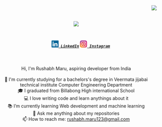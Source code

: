 <!--
**RushabhM03/RushabhM03** is a ✨ _special_ ✨ repository because its `README.md` (this file) appears on your GitHub profile.

Here are some ideas to get you started:

- 🔭 I’m currently working on ...
- 🌱 I’m currently learning ...
- 👯 I’m looking to collaborate on ...
- 🤔 I’m looking for help with ...
- 💬 Ask me about ...
- 📫 How to reach me: ...
- 😄 Pronouns: ...
- ⚡ Fun fact: ...
-->
<img align="right" src="https://visitor-badge.laobi.icu/badge?page_id=RushabhM03.RushabhM03">

<h1 align="center">
  <a href="https://git.io/typing-svg">
    <img src="https://readme-typing-svg.herokuapp.com/?lines=Hello,+There!+👋;This+is+Rushabh+Maru....;Nice+to+meet+you!&center=true&size=30">
  </a>
</h1>

<h5 align="center">
  <code>
    <a href="https://www.linkedin.com/in/rushabh-maru-4a6b131b6/" title="LinkedIn Profile"><img width="22" src="img/linkedin.svg"> LinkedIn</a></code>
  <code><a href="https://www.instagram.com/rushabh.maru123/" title="Instagram Profile"><img width="22" src="img/instagram.svg"> Instagram</a></code>
</h5>
<br>
<p align="center">
  Hi, I'm Rushabh Maru, aspiring developer from India
  <br>
  <br>
  🔬 I'm currently studying for a bachelors's degree in Veermata jijabai technical institute Computer Engineering Department
  <br>
  🎓 I graduated from Billabong High international School
  <br>
  💻 I love writing code and learn anythings about it
  <br>
  📚 I’m currently learning Web development and machine learning
  <br>
  💬 Ask me anything about my repositories
  <br>
  📫 How to reach me: <a href="mailto: rushabh.maru123@gmail.com">rushabh.maru123@gmail.com</a>
</p>
